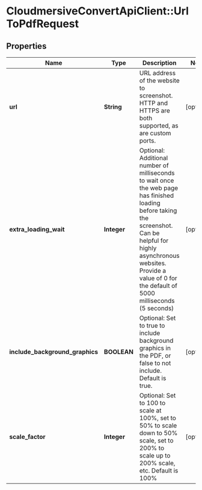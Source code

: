 # CloudmersiveConvertApiClient::UrlToPdfRequest

## Properties
Name | Type | Description | Notes
------------ | ------------- | ------------- | -------------
**url** | **String** | URL address of the website to screenshot.  HTTP and HTTPS are both supported, as are custom ports. | [optional] 
**extra_loading_wait** | **Integer** | Optional: Additional number of milliseconds to wait once the web page has finished loading before taking the screenshot.  Can be helpful for highly asynchronous websites.  Provide a value of 0 for the default of 5000 milliseconds (5 seconds) | [optional] 
**include_background_graphics** | **BOOLEAN** | Optional: Set to true to include background graphics in the PDF, or false to not include.  Default is true. | [optional] 
**scale_factor** | **Integer** | Optional: Set to 100 to scale at 100%, set to 50% to scale down to 50% scale, set to 200% to scale up to 200% scale, etc.  Default is 100% | [optional] 


